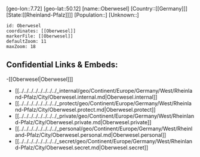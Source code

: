﻿---
location: [50.12,7.72]
mapzoom: [7,12] 
mapmarker: city 
type: City
tags:
- geo/City


SpocWebEntityId: 33050
isDeleted: false
confidential: public

---
[geo-lon::7.72]
[geo-lat::50.12]
[name::Oberwesel]
[Country::[[Germany]]]
[State:[[Rheinland-Pfalz]]]]
[Population::]
[Unknown::]


```leaflet
id: Oberwesel
coordinates: [[Oberwesel]]
markerFile: [[Oberwesel]]
defaultZoom: 11 
maxZoom: 18
```


## Confidential Links & Embeds: 
-[[Oberwesel|Oberwesel]]] 
- [[../../../../../../../../_internal/geo/Continent/Europe/Germany/West/Rheinland-Pfalz/City/Oberwesel.internal.md|Oberwesel.internal]] 
- [[../../../../../../../../_protect/geo/Continent/Europe/Germany/West/Rheinland-Pfalz/City/Oberwesel.protect.md|Oberwesel.protect]] 
- [[../../../../../../../../_private/geo/Continent/Europe/Germany/West/Rheinland-Pfalz/City/Oberwesel.private.md|Oberwesel.private]] 
- [[../../../../../../../../_personal/geo/Continent/Europe/Germany/West/Rheinland-Pfalz/City/Oberwesel.personal.md|Oberwesel.personal]] 
- [[../../../../../../../../_secret/geo/Continent/Europe/Germany/West/Rheinland-Pfalz/City/Oberwesel.secret.md|Oberwesel.secret]] 
